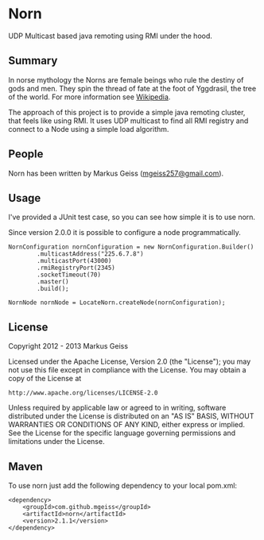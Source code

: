 Norn
====
UDP Multicast based java remoting using RMI under the hood.

Summary
-------
In norse mythology the Norns are female beings who rule the destiny of gods and
men. They spin the thread of fate at the foot of Yggdrasil, the tree of the
world. For more information see [Wikipedia](http://en.wikipedia.org/wiki/Norns).

The approach of this project is to provide a simple java remoting cluster, that
feels like using RMI. It uses UDP multicast to find all RMI registry and connect
to a Node using a simple load algorithm.

People
------
Norn has been written by Markus Geiss (mgeiss257@gmail.com).

Usage
-----
I've provided a JUnit test case, so you can see how simple it is to use norn.

Since version 2.0.0 it is possible to configure a node programmatically.

    NornConfiguration nornConfiguration = new NornConfiguration.Builder()
            .multicastAddress("225.6.7.8")
            .multicastPort(43000)
            .rmiRegistryPort(2345)
            .socketTimeout(70)
            .master()
            .build();
    
    NornNode nornNode = LocateNorn.createNode(nornConfiguration);

License
-------
Copyright 2012 - 2013 Markus Geiss

Licensed under the Apache License, Version 2.0 (the "License");
you may not use this file except in compliance with the License.
You may obtain a copy of the License at

    http://www.apache.org/licenses/LICENSE-2.0

Unless required by applicable law or agreed to in writing, software
distributed under the License is distributed on an "AS IS" BASIS,
WITHOUT WARRANTIES OR CONDITIONS OF ANY KIND, either express or implied.
See the License for the specific language governing permissions and
limitations under the License.

Maven
-----
To use norn just add the following dependency to your local pom.xml:

    <dependency>
        <groupId>com.github.mgeiss</groupId>
        <artifactId>norn</artifactId>
        <version>2.1.1</version>
    </dependency>
